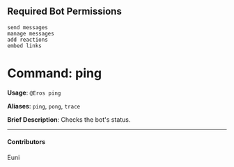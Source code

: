 ## Required Bot Permissions

```
send messages
manage messages
add reactions
embed links
```

# Command: ping


**Usage**: `@Eros ping `

**Aliases**: `ping`, `pong`, `trace`

**Brief Description**: Checks the bot's status.




---

#### Contributors


Euni
